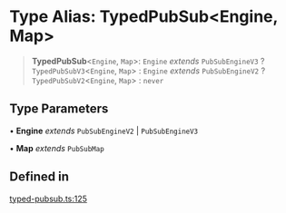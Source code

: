 # Type Alias: TypedPubSub\<Engine, Map\>

> **TypedPubSub**\<`Engine`, `Map`\>: `Engine` *extends* `PubSubEngineV3` ? `TypedPubSubV3`\<`Engine`, `Map`\> : `Engine` *extends* `PubSubEngineV2` ? `TypedPubSubV2`\<`Engine`, `Map`\> : `never`

## Type Parameters

• **Engine** *extends* `PubSubEngineV2` \| `PubSubEngineV3`

• **Map** *extends* `PubSubMap`

## Defined in

[typed-pubsub.ts:125](https://github.com/andreisergiu98/baeta/blob/4c16a2c8fa14b6d48e42b6a2c2893542bd64b987/packages/subscriptions-pubsub/lib/typed-pubsub.ts#L125)
